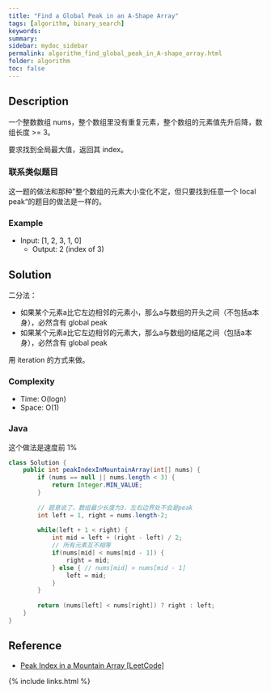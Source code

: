 ```yaml
---
title: "Find a Global Peak in an A-Shape Array"
tags: [algorithm, binary_search]
keywords:
summary:
sidebar: mydoc_sidebar
permalink: algorithm_find_global_peak_in_A-shape_array.html
folder: algorithm
toc: false
---
```


## Description
一个整数数组 nums，整个数组里没有重复元素，整个数组的元素值先升后降，数组长度 >= 3。

要求找到全局最大值，返回其 index。

### 联系类似题目
这一题的做法和那种”整个数组的元素大小变化不定，但只要找到任意一个 local peak“的题目的做法是一样的。

### Example
* Input: [1, 2, 3, 1, 0]
  * Output: 2 (index of 3)

## Solution
二分法：
* 如果某个元素a比它左边相邻的元素小，那么a与数组的开头之间（不包括a本身），必然含有 global peak
* 如果某个元素a比它左边相邻的元素大，那么a与数组的结尾之间（包括a本身），必然含有 global peak

用 iteration 的方式来做。

### Complexity
* Time: O(logn)
* Space: O(1)

### Java
这个做法是速度前 1%
```java
class Solution {
    public int peakIndexInMountainArray(int[] nums) {
        if (nums == null || nums.length < 3) {
            return Integer.MIN_VALUE;
        }
    
        // 题意说了，数组最少长度为3，左右边界处不会是peak
        int left = 1, right = nums.length-2; 
        
        while(left + 1 < right) {
            int mid = left + (right - left) / 2;
            // 所有元素互不相等
            if(nums[mid] < nums[mid - 1]) {
                right = mid;
            } else { // nums[mid] > nums[mid - 1]
                left = mid;
            }
        }
        
        return (nums[left] < nums[right]) ? right : left;
    }
}
```

## Reference
* [Peak Index in a Mountain Array [LeetCode]](https://leetcode.com/problems/peak-index-in-a-mountain-array/description/)

{% include links.html %}

